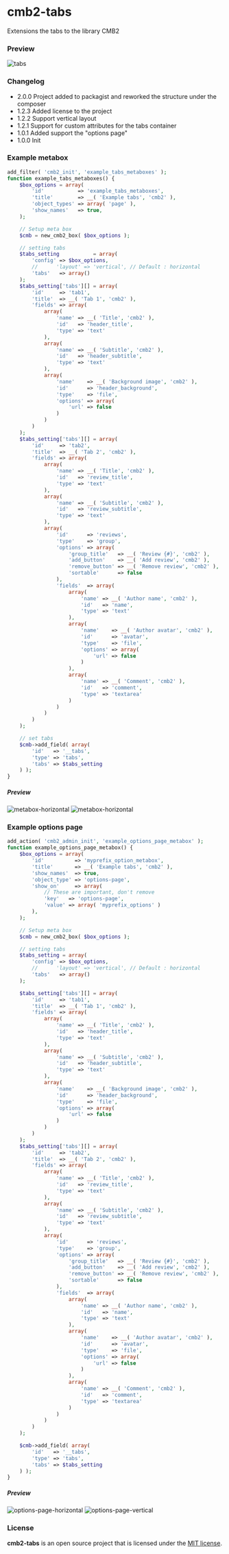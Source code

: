 # cmb2-tabs

Extensions the tabs to the library CMB2

### Preview
![tabs](https://github.com/dThemeStudio/cmb2-tabs/raw/master/assets/screenshots/metabox-horizontal.png)

### Changelog

*   2.0.0 Project added to packagist and reworked the structure under the composer
*   1.2.3 Added license to the project
*   1.2.2 Support vertical layout
*   1.2.1 Support for custom attributes for the tabs container
*   1.0.1 Added support the "options page"
*   1.0.0 Init

### Example metabox

```php
add_filter( 'cmb2_init', 'example_tabs_metaboxes' );
function example_tabs_metaboxes() {
	$box_options = array(
		'id'           => 'example_tabs_metaboxes',
		'title'        => __( 'Example tabs', 'cmb2' ),
		'object_types' => array( 'page' ),
		'show_names'   => true,
	);

	// Setup meta box
	$cmb = new_cmb2_box( $box_options );

	// setting tabs
	$tabs_setting           = array(
		'config' => $box_options,
		//		'layout' => 'vertical', // Default : horizontal
		'tabs'   => array()
	);
	$tabs_setting['tabs'][] = array(
		'id'     => 'tab1',
		'title'  => __( 'Tab 1', 'cmb2' ),
		'fields' => array(
			array(
				'name' => __( 'Title', 'cmb2' ),
				'id'   => 'header_title',
				'type' => 'text'
			),
			array(
				'name' => __( 'Subtitle', 'cmb2' ),
				'id'   => 'header_subtitle',
				'type' => 'text'
			),
			array(
				'name'    => __( 'Background image', 'cmb2' ),
				'id'      => 'header_background',
				'type'    => 'file',
				'options' => array(
					'url' => false
				)
			)
		)
	);
	$tabs_setting['tabs'][] = array(
		'id'     => 'tab2',
		'title'  => __( 'Tab 2', 'cmb2' ),
		'fields' => array(
			array(
				'name' => __( 'Title', 'cmb2' ),
				'id'   => 'review_title',
				'type' => 'text'
			),
			array(
				'name' => __( 'Subtitle', 'cmb2' ),
				'id'   => 'review_subtitle',
				'type' => 'text'
			),
			array(
				'id'      => 'reviews',
				'type'    => 'group',
				'options' => array(
					'group_title'   => __( 'Review {#}', 'cmb2' ),
					'add_button'    => __( 'Add review', 'cmb2' ),
					'remove_button' => __( 'Remove review', 'cmb2' ),
					'sortable'      => false
				),
				'fields'  => array(
					array(
						'name' => __( 'Author name', 'cmb2' ),
						'id'   => 'name',
						'type' => 'text'
					),
					array(
						'name'    => __( 'Author avatar', 'cmb2' ),
						'id'      => 'avatar',
						'type'    => 'file',
						'options' => array(
							'url' => false
						)
					),
					array(
						'name' => __( 'Comment', 'cmb2' ),
						'id'   => 'comment',
						'type' => 'textarea'
					)
				)
			)
		)
	);

	// set tabs
	$cmb->add_field( array(
		'id'   => '__tabs',
		'type' => 'tabs',
		'tabs' => $tabs_setting
	) );
}
```
##### Preview
![metabox-horizontal](https://github.com/dThemeStudio/cmb2-tabs/raw/master/assets/screenshots/metabox-horizontal.png)
![metabox-horizontal](https://github.com/dThemeStudio/cmb2-tabs/raw/master/assets/screenshots/metabox-vertical.png)

### Example options page
```php
add_action( 'cmb2_admin_init', 'example_options_page_metabox' );
function example_options_page_metabox() {
	$box_options = array(
		'id'          => 'myprefix_option_metabox',
		'title'       => __( 'Example tabs', 'cmb2' ),
		'show_names'  => true,
		'object_type' => 'options-page',
		'show_on'     => array(
			// These are important, don't remove
			'key'   => 'options-page',
			'value' => array( 'myprefix_options' )
		),
	);

	// Setup meta box
	$cmb = new_cmb2_box( $box_options );

	// setting tabs
	$tabs_setting = array(
		'config' => $box_options,
		//		'layout' => 'vertical', // Default : horizontal
		'tabs'   => array()
	);

	$tabs_setting['tabs'][] = array(
		'id'     => 'tab1',
		'title'  => __( 'Tab 1', 'cmb2' ),
		'fields' => array(
			array(
				'name' => __( 'Title', 'cmb2' ),
				'id'   => 'header_title',
				'type' => 'text'
			),
			array(
				'name' => __( 'Subtitle', 'cmb2' ),
				'id'   => 'header_subtitle',
				'type' => 'text'
			),
			array(
				'name'    => __( 'Background image', 'cmb2' ),
				'id'      => 'header_background',
				'type'    => 'file',
				'options' => array(
					'url' => false
				)
			)
		)
	);
	$tabs_setting['tabs'][] = array(
		'id'     => 'tab2',
		'title'  => __( 'Tab 2', 'cmb2' ),
		'fields' => array(
			array(
				'name' => __( 'Title', 'cmb2' ),
				'id'   => 'review_title',
				'type' => 'text'
			),
			array(
				'name' => __( 'Subtitle', 'cmb2' ),
				'id'   => 'review_subtitle',
				'type' => 'text'
			),
			array(
				'id'      => 'reviews',
				'type'    => 'group',
				'options' => array(
					'group_title'   => __( 'Review {#}', 'cmb2' ),
					'add_button'    => __( 'Add review', 'cmb2' ),
					'remove_button' => __( 'Remove review', 'cmb2' ),
					'sortable'      => false
				),
				'fields'  => array(
					array(
						'name' => __( 'Author name', 'cmb2' ),
						'id'   => 'name',
						'type' => 'text'
					),
					array(
						'name'    => __( 'Author avatar', 'cmb2' ),
						'id'      => 'avatar',
						'type'    => 'file',
						'options' => array(
							'url' => false
						)
					),
					array(
						'name' => __( 'Comment', 'cmb2' ),
						'id'   => 'comment',
						'type' => 'textarea'
					)
				)
			)
		)
	);

	$cmb->add_field( array(
		'id'   => '__tabs',
		'type' => 'tabs',
		'tabs' => $tabs_setting
	) );
}
```

##### Preview
![options-page-horizontal](https://github.com/dThemeStudio/cmb2-tabs/raw/master/assets/screenshots/options-page-horizontal.png)
![options-page-vertical](https://github.com/dThemeStudio/cmb2-tabs/raw/master/assets/screenshots/options-page-vertical.png)

### License
**cmb2-tabs** is an open source project that is licensed under the [MIT license](http://opensource.org/licenses/MIT).